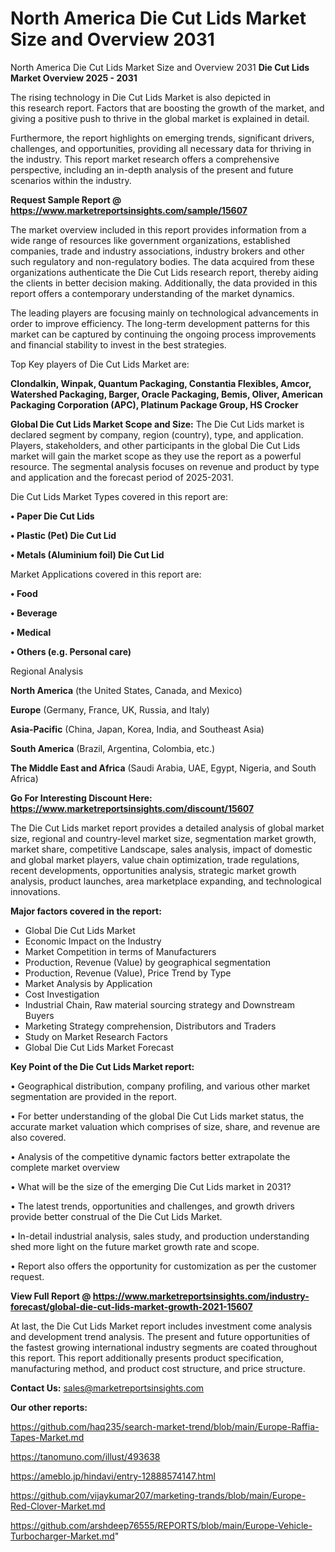 # North America Die Cut Lids Market Size and Overview 2031
North America Die Cut Lids Market Size and Overview 2031
<Strong> Die Cut Lids Market Overview 2025 - 2031</strong>

The rising technology in Die Cut Lids Market is also depicted in this research report. Factors that are boosting the growth of the market, and giving a positive push to thrive in the global market is explained in detail.

Furthermore, the report highlights on emerging trends, significant drivers, challenges, and opportunities, providing all necessary data for thriving in the industry. This report market research offers a comprehensive perspective, including an in-depth analysis of the present and future scenarios within the industry.

<strong>Request Sample Report @ <a href=https://www.marketreportsinsights.com/sample/15607>https://www.marketreportsinsights.com/sample/15607</a></strong>

The market overview included in this report provides information from a wide range of resources like government organizations, established companies, trade and industry associations, industry brokers and other such regulatory and non-regulatory bodies. The data acquired from these organizations authenticate the Die Cut Lids research report, thereby aiding the clients in better decision making. Additionally, the data provided in this report offers a contemporary understanding of the market dynamics.

The leading players are focusing mainly on technological advancements in order to improve efficiency. The long-term development patterns for this market can be captured by continuing the ongoing process improvements and financial stability to invest in the best strategies.

Top Key players of Die Cut Lids Market are:

<strong>Clondalkin, Winpak, Quantum Packaging, Constantia Flexibles, Amcor, Watershed Packaging, Barger, Oracle Packaging, Bemis, Oliver, American Packaging Corporation (APC), Platinum Package Group, HS Crocker</strong>

<strong><b>Global Die Cut Lids Market Scope and Size:</b></strong>
The Die Cut Lids market is declared segment by company, region (country), type, and application. Players, stakeholders, and other participants in the global Die Cut Lids market will gain the market scope as they use the report as a powerful resource. The segmental analysis focuses on revenue and product by type and application and the forecast period of 2025-2031.

Die Cut Lids Market Types covered in this report are:

<strong>• Paper Die Cut Lids

• Plastic (Pet) Die Cut Lid

• Metals (Aluminium foil) Die Cut Lid</strong>

Market Applications covered in this report are:

<strong>• Food

• Beverage

• Medical

• Others (e.g. Personal care)</strong> 

Regional Analysis

<strong>North America</strong> (the United States, Canada, and Mexico)

<strong>Europe</strong> (Germany, France, UK, Russia, and Italy)

<strong>Asia-Pacific</strong> (China, Japan, Korea, India, and Southeast Asia)

<strong>South America</strong> (Brazil, Argentina, Colombia, etc.)

<strong>The Middle East and Africa</strong> (Saudi Arabia, UAE, Egypt, Nigeria, and South Africa)

<strong>Go For Interesting Discount Here: <a href=https://www.marketreportsinsights.com/discount/15607>https://www.marketreportsinsights.com/discount/15607</a></strong>

The Die Cut Lids market report provides a detailed analysis of global market size, regional and country-level market size, segmentation market growth, market share, competitive Landscape, sales analysis, impact of domestic and global market players, value chain optimization, trade regulations, recent developments, opportunities analysis, strategic market growth analysis, product launches, area marketplace expanding, and technological innovations.

<strong><b>Major factors covered in the report:</b></strong>
<ul>
  <li>Global Die Cut Lids Market </li>
  <li>Economic Impact on the Industry</li>
  <li>Market Competition in terms of Manufacturers</li>
  <li>Production, Revenue (Value) by geographical segmentation</li>
  <li>Production, Revenue (Value), Price Trend by Type</li>
  <li>Market Analysis by Application</li>
  <li>Cost Investigation</li>
  <li>Industrial Chain, Raw material sourcing strategy and Downstream Buyers</li>
  <li>Marketing Strategy comprehension, Distributors and Traders</li>
  <li>Study on Market Research Factors</li>
  <li>Global Die Cut Lids Market Forecast</li>
</ul>

<strong><b>Key Point of the Die Cut Lids Market report:</b></strong>

• Geographical distribution, company profiling, and various other market segmentation are provided in the report.

• For better understanding of the global Die Cut Lids market status, the accurate market valuation which comprises of size, share, and revenue are also covered.

• Analysis of the competitive dynamic factors better extrapolate the complete market overview

• What will be the size of the emerging Die Cut Lids market in 2031?

• The latest trends, opportunities and challenges, and growth drivers provide better construal of the Die Cut Lids Market.

• In-detail industrial analysis, sales study, and production understanding shed more light on the future market growth rate and scope.

• Report also offers the opportunity for customization as per the customer request.

<strong><b>View Full Report @ <a href=https://www.marketreportsinsights.com/industry-forecast/global-die-cut-lids-market-growth-2021-15607>https://www.marketreportsinsights.com/industry-forecast/global-die-cut-lids-market-growth-2021-15607</a></b></strong>


At last, the Die Cut Lids Market report includes investment come analysis and development trend analysis. The present and future opportunities of the fastest growing international industry segments are coated throughout this report. This report additionally presents product specification, manufacturing method, and product cost structure, and price structure.

<strong>Contact Us:</strong>
sales@marketreportsinsights.com

<strong>Our other reports:</strong>

<a href=https://github.com/haq235/search-market-trend/blob/main/Europe-Raffia-Tapes-Market.md>https://github.com/haq235/search-market-trend/blob/main/Europe-Raffia-Tapes-Market.md</a>

<a href=https://tanomuno.com/illust/493638>https://tanomuno.com/illust/493638</a>

<a href=https://ameblo.jp/hindavi/entry-12888574147.html>https://ameblo.jp/hindavi/entry-12888574147.html</a>

<a href=https://github.com/vijaykumar207/marketing-trands/blob/main/Europe-Red-Clover-Market.md>https://github.com/vijaykumar207/marketing-trands/blob/main/Europe-Red-Clover-Market.md</a>

<a href=https://github.com/arshdeep76555/REPORTS/blob/main/Europe-Vehicle-Turbocharger-Market.md>https://github.com/arshdeep76555/REPORTS/blob/main/Europe-Vehicle-Turbocharger-Market.md</a>"
